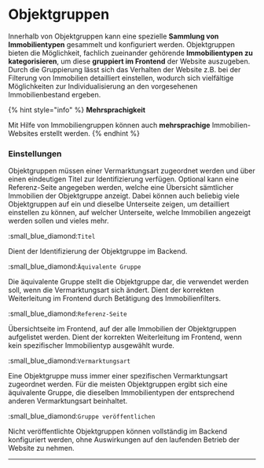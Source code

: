 # Objektgruppen

Innerhalb von Objektgruppen kann eine spezielle **Sammlung von Immobilientypen** gesammelt und konfiguriert werden. Objektgruppen bieten die Möglichkeit, fachlich zueinander gehörende **Immobilientypen zu kategorisieren**, um diese **gruppiert im Frontend** der Website auszugeben. Durch die Gruppierung lässt sich das Verhalten der Website z.B. bei der Filterung von Immobilien detailliert einstellen, wodurch sich vielfältige Möglichkeiten zur Individualisierung an den vorgesehenen Immobilienbestand ergeben.

{% hint style="info" %}
**Mehrsprachigkeit**

Mit Hilfe von Immobiliengruppen können auch **mehrsprachige** Immobilien-Websites erstellt werden.
{% endhint %}

### Einstellungen

Objektgruppen müssen einer Vermarktungsart zugeordnet werden und über einen eindeutigen Titel zur Identifizierung verfügen. Optional kann eine Referenz-Seite angegeben werden, welche eine Übersicht sämtlicher Immobilien der Objektgruppe anzeigt. Dabei können auch beliebig viele Objektgruppen auf ein und dieselbe Unterseite zeigen, um detailliert einstellen zu können, auf welcher Unterseite, welche Immobilien angezeigt werden sollen und vieles mehr.

:small\_blue\_diamond:`Titel`

Dient der Identifizierung der Objektgruppe im Backend.

:small\_blue\_diamond:`Äquivalente Gruppe`

Die äquivalente Gruppe stellt die Objektgruppe dar, die verwendet werden soll, wenn die Vermarktungsart sich ändert. Dient der korrekten Weiterleitung im Frontend durch Betätigung des Immobilienfilters.

:small\_blue\_diamond:`Referenz-Seite`

Übersichtseite im Frontend, auf der alle Immobilien der Objektgruppen aufgelistet werden. Dient der korrekten Weiterleitung im Frontend, wenn kein spezifischer Immobilientyp ausgewählt wurde.

:small\_blue\_diamond:`Vermarktungsart`

Eine Objektgruppe muss immer einer spezifischen Vermarktungsart zugeordnet werden. Für die meisten Objektgruppen ergibt sich eine äquivalente Gruppe, die dieselben Immobilientypen der entsprechend anderen Vermarktungsart beinhaltet.

:small\_blue\_diamond:`Gruppe veröffentlichen`

Nicht veröffentlichte Objektgruppen können vollständig im Backend konfiguriert werden, ohne Auswirkungen auf den laufenden Betrieb der Website zu nehmen.

****
